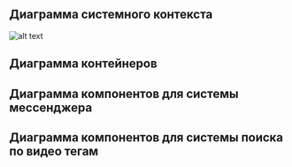 ## Диаграмма системного контекста
![alt text](../../Downloads/SCD.svg)
## Диаграмма контейнеров

## Диаграмма компонентов для системы мессенджера

## Диаграмма компонентов для системы поиска по видео тегам